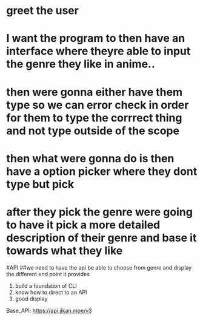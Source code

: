 # greet the user
# I want the program to then have an interface where theyre able to input the genre they like in anime..
# then were gonna either have them type so we can error check in order for them to type the corrrect thing and not type outside of the scope
# then what were gonna do is then have a option picker where they dont type but pick
# after they pick the genre were going to have it pick a more detailed description of their genre and base it towards what they like


#API
##we need to have the api be able to choose from genre and display the different end point it provides

1. build a foundation of CLI
2. know how to direct to an API
3. good display





  Base_API: https://api.jikan.moe/v3
